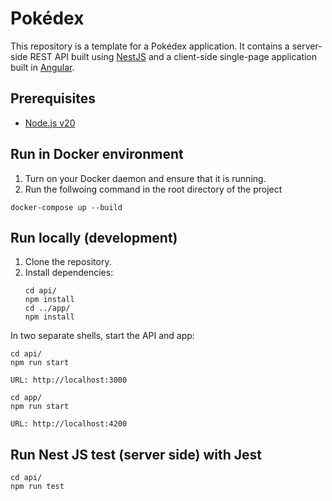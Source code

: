 # Pokédex

This repository is a template for a Pokédex application. It contains a server-side
REST API built using [NestJS](https://nestjs.com) and a client-side single-page
application built in [Angular](https://angular.dev).

## Prerequisites
* [Node.js v20](https://nodejs.org/en)

## Run in Docker environment
1. Turn on your Docker daemon and ensure that it is running.
2. Run the follwoing command in the root directory of the project

```shell
docker-compose up --build
```

## Run locally (development)
1. Clone the repository.
2. Install dependencies:
    ```shell
    cd api/
    npm install
    cd ../app/
    npm install
    ```

In two separate shells, start the API and app:
```shell
cd api/
npm run start
```
`URL: http://localhost:3000`
```shell
cd app/
npm run start
```
`URL: http://localhost:4200`


## Run Nest JS test (server side) with Jest
```shell
cd api/
npm run test
```